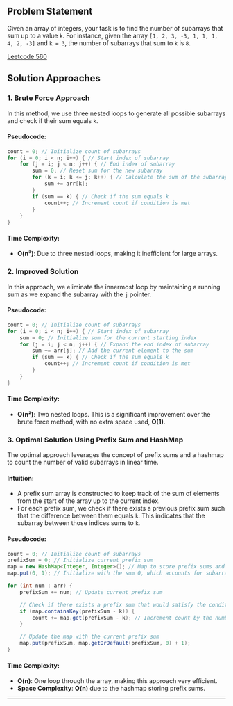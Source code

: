 ## Problem Statement
Given an array of integers, your task is to find the number of subarrays that sum up to a value `k`. For instance, given the array `[1, 2, 3, -3, 1, 1, 1, 4, 2, -3]` and `k = 3`, the number of subarrays that sum to `k` is `8`.

[Leetcode 560](https://leetcode.com/problems/subarray-sum-equals-k/)

## Solution Approaches

### 1. **Brute Force Approach**
In this method, we use three nested loops to generate all possible subarrays and check if their sum equals `k`.

#### Pseudocode:
```java
count = 0; // Initialize count of subarrays
for (i = 0; i < n; i++) { // Start index of subarray
    for (j = i; j < n; j++) { // End index of subarray
        sum = 0; // Reset sum for the new subarray
        for (k = i; k <= j; k++) { // Calculate the sum of the subarray arr[i..j]
            sum += arr[k];
        }
        if (sum == k) { // Check if the sum equals k
            count++; // Increment count if condition is met
        }
    }
}
```

#### Time Complexity:
- **O(n³)**: Due to three nested loops, making it inefficient for large arrays.

### 2. **Improved Solution**
In this approach, we eliminate the innermost loop by maintaining a running sum as we expand the subarray with the `j` pointer.

#### Pseudocode:
```java
count = 0; // Initialize count of subarrays
for (i = 0; i < n; i++) { // Start index of subarray
    sum = 0; // Initialize sum for the current starting index
    for (j = i; j < n; j++) { // Expand the end index of subarray
        sum += arr[j]; // Add the current element to the sum
        if (sum == k) { // Check if the sum equals k
            count++; // Increment count if condition is met
        }
    }
}
```

#### Time Complexity:
- **O(n²)**: Two nested loops. This is a significant improvement over the brute force method, with no extra space used, **O(1)**.

### 3. **Optimal Solution Using Prefix Sum and HashMap**
The optimal approach leverages the concept of prefix sums and a hashmap to count the number of valid subarrays in linear time.

#### Intuition:
- A prefix sum array is constructed to keep track of the sum of elements from the start of the array up to the current index.
- For each prefix sum, we check if there exists a previous prefix sum such that the difference between them equals `k`. This indicates that the subarray between those indices sums to `k`.

#### Pseudocode:
```java
count = 0; // Initialize count of subarrays
prefixSum = 0; // Initialize current prefix sum
map = new HashMap<Integer, Integer>(); // Map to store prefix sums and their counts
map.put(0, 1); // Initialize with the sum 0, which accounts for subarrays that sum directly to k

for (int num : arr) {
    prefixSum += num; // Update current prefix sum

    // Check if there exists a prefix sum that would satisfy the condition
    if (map.containsKey(prefixSum - k)) {
        count += map.get(prefixSum - k); // Increment count by the number of such prefix sums
    }

    // Update the map with the current prefix sum
    map.put(prefixSum, map.getOrDefault(prefixSum, 0) + 1);
}
```

#### Time Complexity:
- **O(n)**: One loop through the array, making this approach very efficient.
- **Space Complexity**: **O(n)** due to the hashmap storing prefix sums.

---